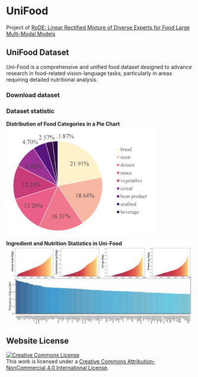 # UniFood

Project of [RoDE: Linear Rectified Mixture of Diverse Experts for Food Large Multi-Modal Models](https://arxiv.org/pdf/2407.12730)

## UniFood Dataset

Uni-Food is a comprehensive and unified food dataset designed to advance research in food-related vision-language tasks, particularly in areas requiring detailed nutritional analysis. 

### Download dataset


### Dataset statistic

**Distribution of Food Categories in a Pie Chart**
<br>
<img src="https://github.com/pengkun-jiao/UniFood-project/blob/master/static/images/cate_statistics.png?raw=true" alt="Statistic information of UniFood" width="400">

**Ingredient and Nutrition Statistics in Uni-Food**
<br>
<img src="https://github.com/pengkun-jiao/UniFood-project/blob/master/static/images/nutrition_infor.png?raw=true" alt="[Ingredient and nutrition information of UniFood" width="1000">

## Website License
<a rel="license" href="http://creativecommons.org/licenses/by-nc/4.0/">
  <img alt="Creative Commons License" style="border-width:0" src="https://licensebuttons.net/l/by-nc/4.0/88x31.png" />
</a><br />
This work is licensed under a 
<a rel="license" href="http://creativecommons.org/licenses/by-nc/4.0/">Creative Commons Attribution-NonCommercial 4.0 International License</a>.
